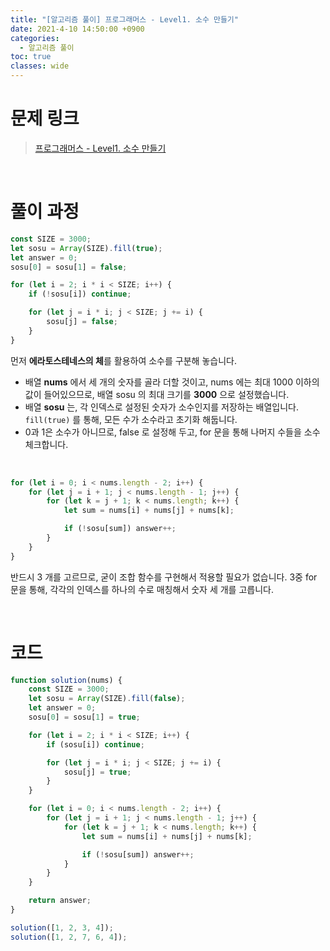 ```yaml
---
title: "[알고리즘 풀이] 프로그래머스 - Level1. 소수 만들기"
date: 2021-4-10 14:50:00 +0900
categories:
  - 알고리즘 풀이
toc: true
classes: wide
---
```


# 문제 링크

> [프로그래머스 - Level1. 소수 만들기](https://programmers.co.kr/learn/courses/30/lessons/12977)

<br>

# 풀이 과정

```jsx
const SIZE = 3000;
let sosu = Array(SIZE).fill(true);
let answer = 0;
sosu[0] = sosu[1] = false;

for (let i = 2; i * i < SIZE; i++) {
    if (!sosu[i]) continue;

    for (let j = i * i; j < SIZE; j += i) {
        sosu[j] = false;
    }
}
```

먼저 **에라토스테네스의 체**를 활용하여 소수를 구분해 놓습니다.

- 배열 **nums** 에서 세 개의 숫자를 골라 더할 것이고, nums 에는 최대 1000 이하의 값이 들어있으므로, 배열 sosu 의 최대 크기를 **3000** 으로 설정했습니다.
- 배열 **sosu** 는, 각 인덱스로 설정된 숫자가 소수인지를 저장하는 배열입니다. `fill(true)` 를 통해, 모든 수가 소수라고 초기화 해둡니다.
- 0과 1은 소수가 아니므로, false 로 설정해 두고, for 문을 통해 나머지 수들을 소수 체크합니다.

<br>

```jsx
for (let i = 0; i < nums.length - 2; i++) {
    for (let j = i + 1; j < nums.length - 1; j++) {
        for (let k = j + 1; k < nums.length; k++) {
            let sum = nums[i] + nums[j] + nums[k];

            if (!sosu[sum]) answer++;
        }
    }
}
```

반드시 3 개를 고르므로, 굳이 조합 함수를 구현해서 적용할 필요가 없습니다. 3중 for 문을 통해, 각각의 인덱스를 하나의 수로 매칭해서 숫자 세 개를 고릅니다.

<br>

# 코드

```jsx
function solution(nums) {
    const SIZE = 3000;
    let sosu = Array(SIZE).fill(false);
    let answer = 0;
    sosu[0] = sosu[1] = true;

    for (let i = 2; i * i < SIZE; i++) {
        if (sosu[i]) continue;

        for (let j = i * i; j < SIZE; j += i) {
            sosu[j] = true;
        }
    }

    for (let i = 0; i < nums.length - 2; i++) {
        for (let j = i + 1; j < nums.length - 1; j++) {
            for (let k = j + 1; k < nums.length; k++) {
                let sum = nums[i] + nums[j] + nums[k];

                if (!sosu[sum]) answer++;
            }
        }
    }

    return answer;
}

solution([1, 2, 3, 4]);
solution([1, 2, 7, 6, 4]);
```